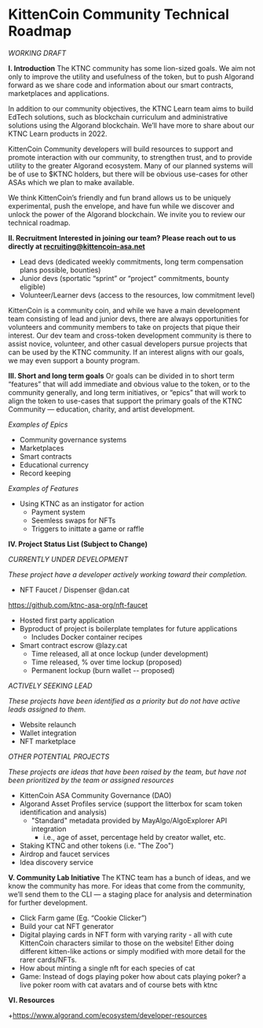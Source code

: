 # KittenCoin Community Technical Roadmap #
_WORKING DRAFT_


**I. Introduction**
The KTNC community has some lion-sized goals. We aim not only to improve the utility and usefulness of the token, but to push Algorand forward as we share code and information about our smart contracts, marketplaces and applications. 

In addition to our community objectives, the KTNC Learn team aims to build EdTech solutions, such as blockchain curriculum and administrative solutions using the Algorand blockchain. We’ll have more to share about our KTNC Learn products in 2022.

KittenCoin Community developers will build resources to support and promote interaction with our community, to strengthen trust, and to provide utility to the greater Algorand ecosystem. Many of our planned systems will be of use to $KTNC holders, but there will be obvious use-cases for other ASAs which we plan to make available. 

We think KittenCoin’s friendly and fun brand allows us to be uniquely experimental, push the envelope, and have fun while we discover and unlock the power of the Algorand blockchain. We invite you to review our technical roadmap. 

**II. Recruitment**
**Interested in joining our team? Please reach out to us directly at recruiting@kittencoin-asa.net**

+ Lead devs (dedicated weekly commitments, long term compensation plans possible, bounties) 
+ Junior devs (sportatic “sprint” or “project” commitments, bounty eligible)
+ Volunteer/Learner devs (access to the resources, low commitment level)

KittenCoin is a community coin, and while we have a main development team consisting of lead and junior devs, there are always opportunities for volunteers and community members to take on projects that pique their interest. Our dev team and cross-token development community is there to assist novice, volunteer, and other casual developers pursue projects that can be used by the KTNC community. If an interest aligns with our goals, we may even support a bounty program.

**III. Short and long term goals**
Or goals can be divided in to short term “features” that will add immediate and obvious value to the token, or to the community generally, and long term initiatives, or “epics” that will work to align the token to use-cases that support the primary goals of the KTNC Community — education, charity, and artist development.

_Examples of Epics_
+ Community governance systems
+ Marketplaces
+ Smart contracts
+ Educational currency
+ Record keeping

_Examples of Features_
+ Using KTNC as an instigator for action
  + Payment system
  + Seemless swaps for NFTs
  + Triggers to inittate a game or raffle
 

**IV. Project Status List (Subject to Change)**

_CURRENTLY UNDER DEVELOPMENT_

_These project have a developer actively working toward their completion._

+ NFT Faucet / Dispenser @dan.cat

https://github.com/ktnc-asa-org/nft-faucet

  + Hosted first party application
  + Byproduct of project is boilerplate templates for future applications
    + Includes Docker container recipes
+ Smart contract escrow @lazy.cat
  + Time released, all at once lockup (under development)
  + Time released, % over time lockup (proposed)
  + Permanent lockup (burn wallet -- proposed)

_ACTIVELY SEEKING LEAD_

_These projects have been identified as a priority but do not have active leads assigned to them._

+ Website relaunch 
+ Wallet integration
+ NFT marketplace

_OTHER POTENTIAL PROJECTS_

_These projects are ideas that have been raised by the team, but have not been prioritized by the team or assigned resources_

+ KittenCoin ASA Community Governance (DAO)
+ Algorand Asset Profiles service (support the litterbox for scam token identification and analysis)
  + "Standard" metadata provided by MayAlgo/AlgoExplorer API integration
    + i.e., age of asset, percentage held by creator wallet, etc.
+ Staking KTNC and other tokens (i.e. "The Zoo")
+ Airdrop and faucet services
+ Idea discovery service

**V. Community Lab Initiative**
The KTNC team has a bunch of ideas, and we know the community has more. For ideas that come from the community, we’ll send them to the CLI — a staging place for analysis and determination for further development.

+ Click Farm game (Eg. “Cookie Clicker”)
+ Build your cat NFT generator
+ Digital playing cards in NFT form with varying rarity - all with cute KittenCoin characters similar to those on the website! Either doing different kitten-like actions or simply modified with more detail for the rarer cards/NFTs.
+ How about minting a single nft for each species of cat
+ Game: Instead of dogs playing poker how about cats playing poker? a live poker room with cat avatars and of course bets with ktnc

**VI. Resources**

+https://www.algorand.com/ecosystem/developer-resources


  
  
  
 


